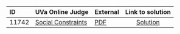 | ID | UVa Online Judge | External | Link to solution |
|:---|:---|:---|:---:|
| 11742 | [Social Constraints](https://onlinejudge.org/index.php?option=com_onlinejudge&Itemid=8&category=24&page=show_problem&problem=2842) | [PDF](https://onlinejudge.org/external/117/11742.pdf) | [Solution](https%3A//github.com/versenyi98/programming-contests/tree/master/UVa%20Online%20Judge/11742%2520-%2520Social%2520Constraints)|
